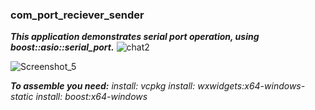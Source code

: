 ### com_port_reciever_sender
***This application demonstrates serial port operation, using boost::asio::serial_port.***
![chat2](https://github.com/K3130/com_port_reciever_sender/assets/23383424/7185e211-cb00-4e7a-966b-d807a705b46d)

![Screenshot_5](https://github.com/K3130/com_port_reciever_sender/assets/23383424/00a09049-205a-43b8-9b50-8325d9e503e2)

***To assemble you need:***
*install: vcpkg*
*install: wxwidgets:x64-windows-static*
*install: boost:x64-windows*
